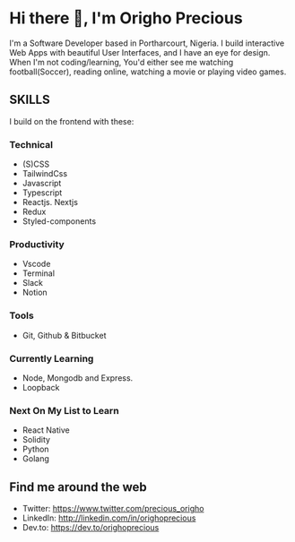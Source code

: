 # Hi there 👋, I'm Origho Precious 

I'm a Software Developer based in Portharcourt, Nigeria. I build interactive Web Apps with beautiful User Interfaces, and I have an eye for design. When I'm not coding/learning, You'd either see me watching football(Soccer), reading online, watching a movie or playing video games.

## SKILLS 
I build on the frontend with these:
### Technical
- (S)CSS 
- TailwindCss
- Javascript 
- Typescript
- Reactjs. Nextjs 
- Redux 
- Styled-components

### Productivity 
- Vscode 
- Terminal 
- Slack 
- Notion

### Tools
- Git, Github & Bitbucket 

### Currently Learning 
- Node, Mongodb and Express.
- Loopback

### Next On My List to Learn
- React Native
- Solidity
- Python
- Golang

## Find me around the web
- Twitter: https://www.twitter.com/precious_origho 
- LinkedIn: http://linkedin.com/in/orighoprecious 
- Dev.to: https://dev.to/orighoprecious


